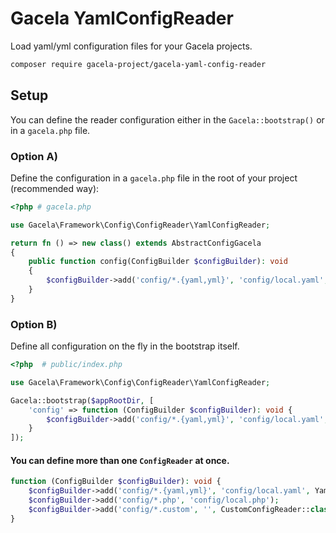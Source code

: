 # Gacela YamlConfigReader

Load yaml/yml configuration files for your Gacela projects.

```bash
composer require gacela-project/gacela-yaml-config-reader
```

## Setup

You can define the reader configuration either in the `Gacela::bootstrap()` or in a `gacela.php` file.

### Option A)

Define the configuration in a `gacela.php` file in the root of your project (recommended way):

```php
<?php # gacela.php

use Gacela\Framework\Config\ConfigReader\YamlConfigReader;

return fn () => new class() extends AbstractConfigGacela 
{
    public function config(ConfigBuilder $configBuilder): void
    {
        $configBuilder->add('config/*.{yaml,yml}', 'config/local.yaml', YamlConfigReader::class);
    }
}
```

### Option B)

Define all configuration on the fly in the bootstrap itself.

```php
<?php  # public/index.php

use Gacela\Framework\Config\ConfigReader\YamlConfigReader;

Gacela::bootstrap($appRootDir, [
    'config' => function (ConfigBuilder $configBuilder): void {
        $configBuilder->add('config/*.{yaml,yml}', 'config/local.yaml', YamlConfigReader::class);
    }
]);
```

#### You can define more than one `ConfigReader` at once.

```php
function (ConfigBuilder $configBuilder): void {
    $configBuilder->add('config/*.{yaml,yml}', 'config/local.yaml', YamlConfigReader::class);
    $configBuilder->add('config/*.php', 'config/local.php');
    $configBuilder->add('config/*.custom', '', CustomConfigReader::class);
}
```
